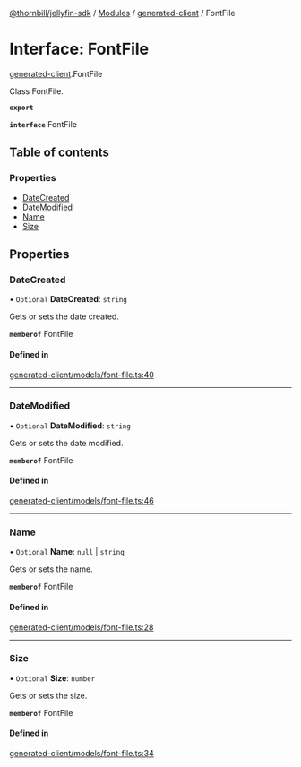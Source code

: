 [@thornbill/jellyfin-sdk](../README.md) / [Modules](../modules.md) / [generated-client](../modules/generated_client.md) / FontFile

# Interface: FontFile

[generated-client](../modules/generated_client.md).FontFile

Class FontFile.

**`export`**

**`interface`** FontFile

## Table of contents

### Properties

- [DateCreated](generated_client.FontFile.md#datecreated)
- [DateModified](generated_client.FontFile.md#datemodified)
- [Name](generated_client.FontFile.md#name)
- [Size](generated_client.FontFile.md#size)

## Properties

### DateCreated

• `Optional` **DateCreated**: `string`

Gets or sets the date created.

**`memberof`** FontFile

#### Defined in

[generated-client/models/font-file.ts:40](https://github.com/thornbill/jellyfin-sdk-typescript/blob/eb13db7/src/generated-client/models/font-file.ts#L40)

___

### DateModified

• `Optional` **DateModified**: `string`

Gets or sets the date modified.

**`memberof`** FontFile

#### Defined in

[generated-client/models/font-file.ts:46](https://github.com/thornbill/jellyfin-sdk-typescript/blob/eb13db7/src/generated-client/models/font-file.ts#L46)

___

### Name

• `Optional` **Name**: ``null`` \| `string`

Gets or sets the name.

**`memberof`** FontFile

#### Defined in

[generated-client/models/font-file.ts:28](https://github.com/thornbill/jellyfin-sdk-typescript/blob/eb13db7/src/generated-client/models/font-file.ts#L28)

___

### Size

• `Optional` **Size**: `number`

Gets or sets the size.

**`memberof`** FontFile

#### Defined in

[generated-client/models/font-file.ts:34](https://github.com/thornbill/jellyfin-sdk-typescript/blob/eb13db7/src/generated-client/models/font-file.ts#L34)
